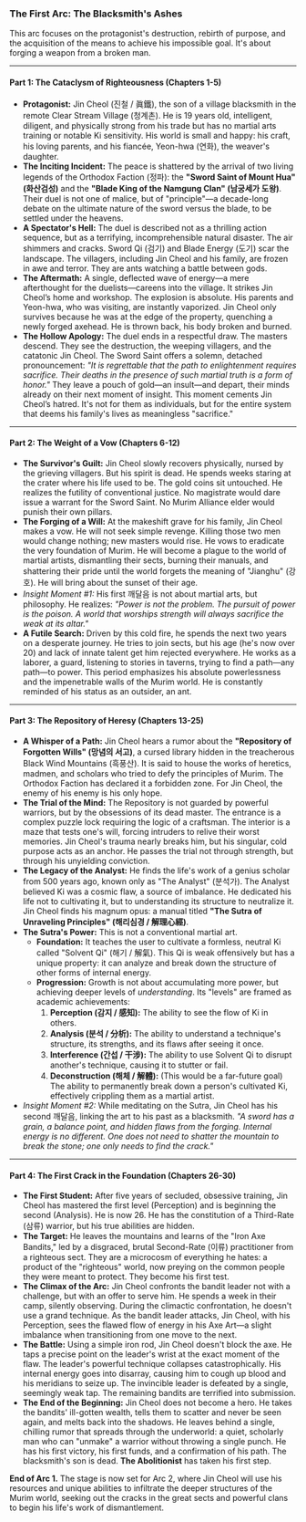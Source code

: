 ### **The First Arc: The Blacksmith's Ashes**

This arc focuses on the protagonist's destruction, rebirth of purpose, and the acquisition of the means to achieve his impossible goal. It's about forging a weapon from a broken man.

---

#### **Part 1: The Cataclysm of Righteousness (Chapters 1-5)**

* **Protagonist:** Jin Cheol (진철 / 眞鐵), the son of a village blacksmith in the remote Clear Stream Village (청계촌). He is 19 years old, intelligent, diligent, and physically strong from his trade but has no martial arts training or notable Ki sensitivity. His world is small and happy: his craft, his loving parents, and his fiancée, Yeon-hwa (연화), the weaver's daughter.
* **The Inciting Incident:** The peace is shattered by the arrival of two living legends of the Orthodox Faction (정파): the **"Sword Saint of Mount Hua" (화산검성)** and the **"Blade King of the Namgung Clan" (남궁세가 도왕)**. Their duel is not one of malice, but of "principle"—a decade-long debate on the ultimate nature of the sword versus the blade, to be settled under the heavens.
* **A Spectator's Hell:** The duel is described not as a thrilling action sequence, but as a terrifying, incomprehensible natural disaster. The air shimmers and cracks. Sword Qi (검기) and Blade Energy (도기) scar the landscape. The villagers, including Jin Cheol and his family, are frozen in awe and terror. They are ants watching a battle between gods.
* **The Aftermath:** A single, deflected wave of energy—a mere afterthought for the duelists—careens into the village. It strikes Jin Cheol’s home and workshop. The explosion is absolute. His parents and Yeon-hwa, who was visiting, are instantly vaporized. Jin Cheol only survives because he was at the edge of the property, quenching a newly forged axehead. He is thrown back, his body broken and burned.
* **The Hollow Apology:** The duel ends in a respectful draw. The masters descend. They see the destruction, the weeping villagers, and the catatonic Jin Cheol. The Sword Saint offers a solemn, detached pronouncement: *"It is regrettable that the path to enlightenment requires sacrifice. Their deaths in the presence of such martial truth is a form of honor."* They leave a pouch of gold—an insult—and depart, their minds already on their next moment of insight. This moment cements Jin Cheol’s hatred. It's not for them as individuals, but for the entire system that deems his family's lives as meaningless "sacrifice."

---

#### **Part 2: The Weight of a Vow (Chapters 6-12)**

* **The Survivor's Guilt:** Jin Cheol slowly recovers physically, nursed by the grieving villagers. But his spirit is dead. He spends weeks staring at the crater where his life used to be. The gold coins sit untouched. He realizes the futility of conventional justice. No magistrate would dare issue a warrant for the Sword Saint. No Murim Alliance elder would punish their own pillars.
* **The Forging of a Will:** At the makeshift grave for his family, Jin Cheol makes a vow. He will not seek simple revenge. Killing those two men would change nothing; new masters would rise. He vows to eradicate the very foundation of Murim. He will become a plague to the world of martial artists, dismantling their sects, burning their manuals, and shattering their pride until the world forgets the meaning of "Jianghu" (강호). He will bring about the sunset of their age.
* *Insight Moment #1:* His first 깨달음 is not about martial arts, but philosophy. He realizes: *"Power is not the problem. The *pursuit* of power is the poison. A world that worships strength will always sacrifice the weak at its altar."*
* **A Futile Search:** Driven by this cold fire, he spends the next two years on a desperate journey. He tries to join sects, but his age (he's now over 20) and lack of innate talent get him rejected everywhere. He works as a laborer, a guard, listening to stories in taverns, trying to find a path—any path—to power. This period emphasizes his absolute powerlessness and the impenetrable walls of the Murim world. He is constantly reminded of his status as an outsider, an ant.

---

#### **Part 3: The Repository of Heresy (Chapters 13-25)**

* **A Whisper of a Path:** Jin Cheol hears a rumor about the **"Repository of Forgotten Wills" (망념의 서고)**, a cursed library hidden in the treacherous Black Wind Mountains (흑풍산). It is said to house the works of heretics, madmen, and scholars who tried to defy the principles of Murim. The Orthodox Faction has declared it a forbidden zone. For Jin Cheol, the enemy of his enemy is his only hope.
* **The Trial of the Mind:** The Repository is not guarded by powerful warriors, but by the obsessions of its dead master. The entrance is a complex puzzle lock requiring the logic of a craftsman. The interior is a maze that tests one's will, forcing intruders to relive their worst memories. Jin Cheol's trauma nearly breaks him, but his singular, cold purpose acts as an anchor. He passes the trial not through strength, but through his unyielding conviction.
* **The Legacy of the Analyst:** He finds the life's work of a genius scholar from 500 years ago, known only as "The Analyst" (분석가). The Analyst believed Ki was a cosmic flaw, a source of imbalance. He dedicated his life not to cultivating it, but to understanding its structure to neutralize it. Jin Cheol finds his magnum opus: a manual titled **"The Sutra of Unraveling Principles" (해리심경 / 解理心經)**.
* **The Sutra's Power:** This is not a conventional martial art.
    * **Foundation:** It teaches the user to cultivate a formless, neutral Ki called "Solvent Qi" (해기 / 解氣). This Qi is weak offensively but has a unique property: it can analyze and break down the structure of other forms of internal energy.
    * **Progression:** Growth is not about accumulating more power, but achieving deeper levels of *understanding*. Its "levels" are framed as academic achievements:
        1.  **Perception (감지 / 感知):** The ability to see the flow of Ki in others.
        2.  **Analysis (분석 / 分析):** The ability to understand a technique's structure, its strengths, and its flaws after seeing it once.
        3.  **Interference (간섭 / 干涉):** The ability to use Solvent Qi to disrupt another's technique, causing it to stutter or fail.
        4.  **Deconstruction (해체 / 解體):** (This would be a far-future goal) The ability to permanently break down a person's cultivated Ki, effectively crippling them as a martial artist.
* *Insight Moment #2:* While meditating on the Sutra, Jin Cheol has his second 깨달음, linking the art to his past as a blacksmith. *"A sword has a grain, a balance point, and hidden flaws from the forging. Internal energy is no different. One does not need to shatter the mountain to break the stone; one only needs to find the crack."*

---

#### **Part 4: The First Crack in the Foundation (Chapters 26-30)**

* **The First Student:** After five years of secluded, obsessive training, Jin Cheol has mastered the first level (Perception) and is beginning the second (Analysis). He is now 26. He has the constitution of a Third-Rate (삼류) warrior, but his true abilities are hidden.
* **The Target:** He leaves the mountains and learns of the "Iron Axe Bandits," led by a disgraced, brutal Second-Rate (이류) practitioner from a righteous sect. They are a microcosm of everything he hates: a product of the "righteous" world, now preying on the common people they were meant to protect. They become his first test.
* **The Climax of the Arc:** Jin Cheol confronts the bandit leader not with a challenge, but with an offer to serve him. He spends a week in their camp, silently observing. During the climactic confrontation, he doesn't use a grand technique. As the bandit leader attacks, Jin Cheol, with his Perception, sees the flawed flow of energy in his Axe Art—a slight imbalance when transitioning from one move to the next.
* **The Battle:** Using a simple iron rod, Jin Cheol doesn't block the axe. He taps a precise point on the leader's wrist at the exact moment of the flaw. The leader's powerful technique collapses catastrophically. His internal energy goes into disarray, causing him to cough up blood and his meridians to seize up. The invincible leader is defeated by a single, seemingly weak tap. The remaining bandits are terrified into submission.
* **The End of the Beginning:** Jin Cheol does not become a hero. He takes the bandits' ill-gotten wealth, tells them to scatter and never be seen again, and melts back into the shadows. He leaves behind a single, chilling rumor that spreads through the underworld: a quiet, scholarly man who can "unmake" a warrior without throwing a single punch. He has his first victory, his first funds, and a confirmation of his path. The blacksmith's son is dead. **The Abolitionist** has taken his first step.

**End of Arc 1.** The stage is now set for Arc 2, where Jin Cheol will use his resources and unique abilities to infiltrate the deeper structures of the Murim world, seeking out the cracks in the great sects and powerful clans to begin his life's work of dismantlement.